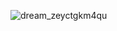 ![dream_zeyctgkm4qu](https://github.com/user-attachments/assets/cac8b751-b323-438a-a54b-cfd81e81375a)
